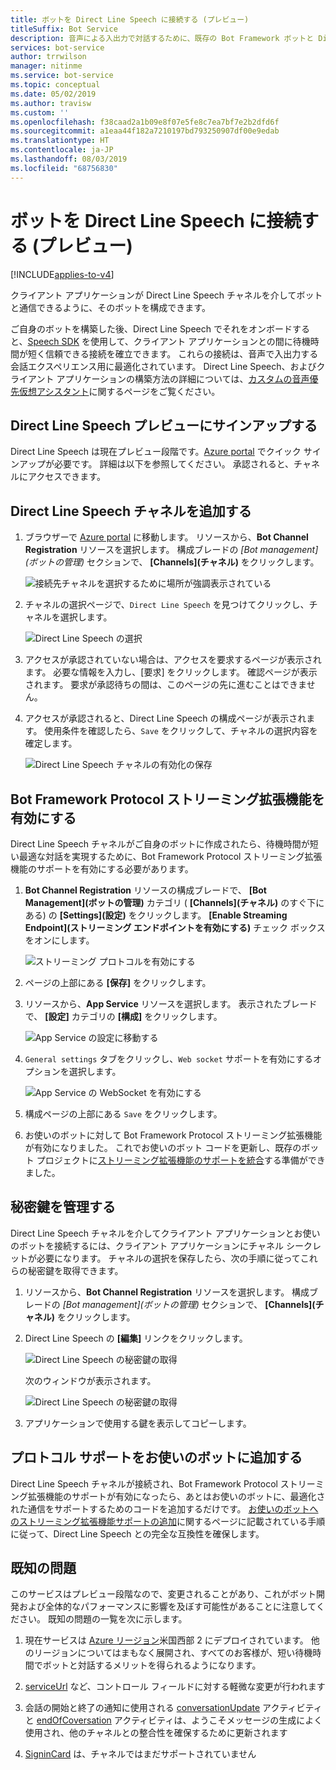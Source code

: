 ```yaml
---
title: ボットを Direct Line Speech に接続する (プレビュー)
titleSuffix: Bot Service
description: 音声による入出力で対話するために、既存の Bot Framework ボットと Direct Line Speech チャネルの間に待機時間が短く信頼できる接続を確立する手順、およびその接続の概要。
services: bot-service
author: trrwilson
manager: nitinme
ms.service: bot-service
ms.topic: conceptual
ms.date: 05/02/2019
ms.author: travisw
ms.custom: ''
ms.openlocfilehash: f38caad2a1b09e8f07e5fe8c7ea7bf7e2b2dfd6f
ms.sourcegitcommit: a1eaa44f182a7210197bd793250907df00e9edab
ms.translationtype: HT
ms.contentlocale: ja-JP
ms.lasthandoff: 08/03/2019
ms.locfileid: "68756830"
---
```

# <a name="connect-a-bot-to-direct-line-speech-preview"></a>ボットを Direct Line Speech に接続する (プレビュー)

[!INCLUDE[applies-to-v4](includes/applies-to.md)]

クライアント アプリケーションが Direct Line Speech チャネルを介してボットと通信できるように、そのボットを構成できます。

ご自身のボットを構築した後、Direct Line Speech でそれをオンボードすると、[Speech SDK](https://aka.ms/speech/sdk) を使用して、クライアント アプリケーションとの間に待機時間が短く信頼できる接続を確立できます。 これらの接続は、音声で入出力する会話エクスペリエンス用に最適化されています。 Direct Line Speech、およびクライアント アプリケーションの構築方法の詳細については、[カスタムの音声優先仮想アシスタント](https://aka.ms/bots/speech/va)に関するページをご覧ください。  

## <a name="sign-up-for-direct-line-speech-preview"></a>Direct Line Speech プレビューにサインアップする

Direct Line Speech は現在プレビュー段階です。[Azure portal](https://portal.azure.com) でクイック サインアップが必要です。 詳細は以下を参照してください。 承認されると、チャネルにアクセスできます。

## <a name="add-the-direct-line-speech-channel"></a>Direct Line Speech チャネルを追加する

1. ブラウザーで [Azure portal](https://portal.azure.com) に移動します。 リソースから、**Bot Channel Registration** リソースを選択します。 構成ブレードの *[Bot management]\(ボットの管理\)* セクションで、 **[Channels]\(チャネル\)** をクリックします。

    ![接続先チャネルを選択するために場所が強調表示されている](media/voice-first-virtual-assistants/bot-service-channel-directlinespeech-selectchannel.png "チャネルの選択")

1. チャネルの選択ページで、`Direct Line Speech` を見つけてクリックし、チャネルを選択します。

    ![Direct Line Speech の選択](media/voice-first-virtual-assistants/bot-service-channel-directlinespeech-connectspeechchannel.png "Direct Line Speech への接続")

1. アクセスが承認されていない場合は、アクセスを要求するページが表示されます。 必要な情報を入力し、[要求] をクリックします。 確認ページが表示されます。 要求が承認待ちの間は、このページの先に進むことはできません。   

1. アクセスが承認されると、Direct Line Speech の構成ページが表示されます。 使用条件を確認したら、`Save` をクリックして、チャネルの選択内容を確定します。

    ![Direct Line Speech チャネルの有効化の保存](media/voice-first-virtual-assistants/bot-service-channel-directlinespeech-savechannel.png "チャネル構成の保存")

## <a name="enable-the-bot-framework-protocol-streaming-extensions"></a>Bot Framework Protocol ストリーミング拡張機能を有効にする

Direct Line Speech チャネルがご自身のボットに作成されたら、待機時間が短い最適な対話を実現するために、Bot Framework Protocol ストリーミング拡張機能のサポートを有効にする必要があります。

1. **Bot Channel Registration** リソースの構成ブレードで、 **[Bot Management]\(ボットの管理\)** カテゴリ ( **[Channels]\(チャネル\)** のすぐ下にある) の **[Settings]\(設定\)** をクリックします。 **[Enable Streaming Endpoint]\(ストリーミング エンドポイントを有効にする\)** チェック ボックスをオンにします。

    ![ストリーミング プロトコルを有効にする](media/voice-first-virtual-assistants/bot-service-channel-directlinespeech-enablestreamingsupport.png "ストリーミング拡張機能のサポートを有効にする")

1. ページの上部にある **[保存]** をクリックします。

1. リソースから、**App Service** リソースを選択します。 表示されたブレードで、 **[設定]** カテゴリの **[構成]** をクリックします。

    ![App Service の設定に移動する](media/voice-first-virtual-assistants/bot-service-channel-directlinespeech-configureappservice.png "App Service を構成する")

1. `General settings` タブをクリックし、`Web socket` サポートを有効にするオプションを選択します。

    ![App Service の WebSocket を有効にする](media/voice-first-virtual-assistants/bot-service-channel-directlinespeech-enablewebsockets.png "WebSocket を有効にする")

1. 構成ページの上部にある `Save` をクリックします。

1. お使いのボットに対して Bot Framework Protocol ストリーミング拡張機能が有効になりました。 これでお使いのボット コードを更新し、既存のボット プロジェクトに[ストリーミング拡張機能のサポートを統合](https://aka.ms/botframework/addstreamingprotocolsupport)する準備ができました。

## <a name="manage-secret-keys"></a>秘密鍵を管理する

Direct Line Speech チャネルを介してクライアント アプリケーションとお使いのボットを接続するには、クライアント アプリケーションにチャネル シークレットが必要になります。 チャネルの選択を保存したら、次の手順に従ってこれらの秘密鍵を取得できます。

1. リソースから、**Bot Channel Registration** リソースを選択します。 構成ブレードの *[Bot management]\(ボットの管理\)* セクションで、 **[Channels]\(チャネル\)** をクリックします。
1. Direct Line Speech の **[編集]** リンクをクリックします。

    ![Direct Line Speech の秘密鍵の取得](media/voice-first-virtual-assistants/bot-service-channel-directlinespeech-getspeechsecretkeys1.png "Direct Line Speech の秘密鍵の取得")

    次のウィンドウが表示されます。

    ![Direct Line Speech の秘密鍵の取得](media/voice-first-virtual-assistants/bot-service-channel-directlinespeech-getspeechsecretkeys.png "Direct Line Speech の秘密鍵の取得")
1. アプリケーションで使用する鍵を表示してコピーします。

## <a name="adding-protocol-support-to-your-bot"></a>プロトコル サポートをお使いのボットに追加する

Direct Line Speech チャネルが接続され、Bot Framework Protocol ストリーミング拡張機能のサポートが有効になったら、あとはお使いのボットに、最適化された通信をサポートするためのコードを追加するだけです。 [お使いのボットへのストリーミング拡張機能サポートの追加](https://aka.ms/botframework/addstreamingprotocolsupport)に関するページに記載されている手順に従って、Direct Line Speech との完全な互換性を確保します。

## <a name="known-issues"></a>既知の問題

このサービスはプレビュー段階なので、変更されることがあり、これがボット開発および全体的なパフォーマンスに影響を及ぼす可能性があることに注意してください。 既知の問題の一覧を次に示します。 

1. 現在サービスは [Azure リージョン](https://azure.microsoft.com/global-infrastructure/regions/)米国西部 2 にデプロイされています。 他のリージョンについてはまもなく展開され、すべてのお客様が、短い待機時間でボットと対話するメリットを得られるようになります。

1. [serviceUrl](https://github.com/Microsoft/BotBuilder/blob/master/specs/botframework-activity/botframework-activity.md#service-url) など、コントロール フィールドに対する軽微な変更が行われます

1. 会話の開始と終了の通知に使用される [conversationUpdate](https://github.com/Microsoft/BotBuilder/blob/master/specs/botframework-activity/botframework-activity.md#conversation-update-activity) アクティビティと [endOfCoversation](https://github.com/Microsoft/BotBuilder/blob/master/specs/botframework-activity/botframework-activity.md#end-of-conversation-activity) アクティビティは、ようこそメッセージの生成によく使用され、他のチャネルとの整合性を確保するために更新されます

1. [SigninCard](https://docs.microsoft.com/azure/bot-service/rest-api/bot-framework-rest-connector-add-rich-cards?view=azure-bot-service-4.0) は、チャネルではまだサポートされていません 
